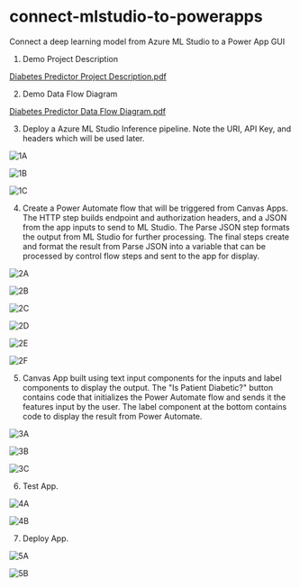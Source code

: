 # connect-mlstudio-to-powerapps
Connect a deep learning model from Azure ML Studio to a Power App GUI

1. Demo Project Description

[Diabetes Predictor Project Description.pdf](https://github.com/ermls/connect-mlstudio-to-powerapps/files/9559216/Diabetes.Predictor.Project.Description.pdf)

2. Demo Data Flow Diagram

[Diabetes Predictor Data Flow Diagram.pdf](https://github.com/ermls/connect-mlstudio-to-powerapps/files/9559305/Diabetes.Predictor.Data.Flow.Diagram.pdf)

3. Deploy a Azure ML Studio Inference pipeline. Note the URI, API Key, and headers which
will be used later.

![1A](https://user-images.githubusercontent.com/83891373/189542792-afe7cf75-be6e-4028-b3ae-5060f1923a0f.jpg)

![1B](https://user-images.githubusercontent.com/83891373/189542797-3d06641a-72a2-480e-8aa5-44f34088c6b9.jpg)

![1C](https://user-images.githubusercontent.com/83891373/189542804-8bdb91df-d0a5-4d02-a87c-78879cef7f79.jpg)

4. Create a Power Automate flow that will be triggered from Canvas Apps. The HTTP step builds endpoint and 
authorization headers, and a JSON from the app inputs to send to ML Studio. The Parse JSON step formats
the output from ML Studio for further processing. The final steps create and format the result from Parse
JSON into a variable that can be processed by control flow steps and sent to the app for display.

![2A](https://user-images.githubusercontent.com/83891373/189542820-16ab2742-084b-4ca5-807e-caaee622f7bb.jpg)

![2B](https://user-images.githubusercontent.com/83891373/189542825-264bed62-6283-4176-a250-b2898baeb79b.jpg)

![2C](https://user-images.githubusercontent.com/83891373/189543363-3535ae7f-f830-4446-b865-8f38b9e651ea.jpg)

![2D](https://user-images.githubusercontent.com/83891373/189542834-8b2ee419-7929-4e59-bf1a-18be3683227f.jpg)

![2E](https://user-images.githubusercontent.com/83891373/189542841-cac25a36-afc2-423d-8cb4-b8c182f10495.jpg)

![2F](https://user-images.githubusercontent.com/83891373/189542844-2da8976e-cd58-4bdd-ad94-f884a9528a7c.jpg)

5. Canvas App built using text input components for the inputs and label components to
display the output. The "Is Patient Diabetic?" button contains code that initializes the Power Automate
flow and sends it the features input by the user. The label component at the bottom contains
code to display the result from Power Automate.

![3A](https://user-images.githubusercontent.com/83891373/189542874-3f4a111a-984b-4008-8407-9a7c3ddeed2a.jpg)

![3B](https://user-images.githubusercontent.com/83891373/189542880-a2e5872d-4fa5-4c24-8e02-3776a72089d3.jpg)

![3C](https://user-images.githubusercontent.com/83891373/189542883-2ca7a56e-bbd4-4197-b0e1-ecb6d0d6f4ef.jpg)

6. Test App.

![4A](https://user-images.githubusercontent.com/83891373/189542890-11b4cce9-3258-49c4-a970-219b9519a848.jpg)

![4B](https://user-images.githubusercontent.com/83891373/189542893-d04d9d73-ce3e-4be2-ab03-27b6fb9fa9d5.jpg)

7. Deploy App.

![5A](https://user-images.githubusercontent.com/83891373/189974415-483a165c-92b1-486d-9e92-0ceefe00578a.jpeg)

![5B](https://user-images.githubusercontent.com/83891373/189974431-fce821fd-a1e7-48a7-b29e-5b8499e986d1.jpeg)
